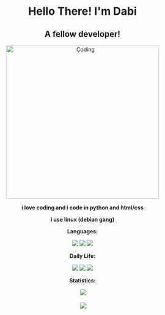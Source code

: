 
<h1 align="center">Hello There! I'm Dabi</h1>
<h2 align="center">A fellow developer!</h2>
<p align="center">
 
</p>
<p align="center">
<img align="center" alt="Coding" width="400" src="https://cdn.discordapp.com/attachments/730023081489203241/894044179515183144/dabi-dabibnha.gif">
   </p>

<p align="center">
 <strong> i love coding and i code in python and html/css
<p align="center">
 i use linux (debian gang)
  </p>

  <p align="center">
    Languages:
  
  <p align="center">
    <img src="https://img.shields.io/badge/-Python-blue">
    <img src="https://img.shields.io/badge/-bash-green">
     <img src="https://img.shields.io/badge/-HTML-red">
  <p>
    

  <p align="center">
    Daily Life:
  
  <p align="center">
    <img src="https://img.shields.io/badge/-Spotify-brightgreen">
    <img src="https://img.shields.io/badge/-VS%20Code-blue">
    <img src="https://img.shields.io/badge/-Debian-darkblue">
  </p>
  

  <p align="center">
   Statistics:

<p align="center">&nbsp;<img src="https://github-readme-stats.vercel.app/api/top-langs/?username=afnan007a&langs_count=5&theme=nord" /></p>
<p align="center">&nbsp;<img align="center" src="https://github-readme-stats.vercel.app/api?username=afnan007a&show_icons=true&theme=nord"/></p>


